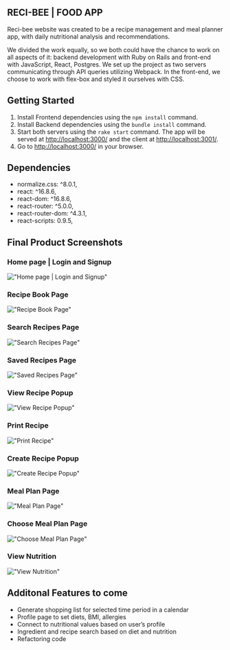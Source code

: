 ## RECI-BEE | FOOD APP

Reci-bee website was created to be a recipe management and meal planner app, with daily nutritional analysis and recommendations.

We divided the work equally, so we both could have the chance to work on all aspects of it: backend development with Ruby on Rails and front-end with JavaScript, React, Postgres. We set up the project as two servers communicating through API queries utilizing Webpack. In the front-end, we choose to work with flex-box and styled it ourselves with CSS.

## Getting Started

1. Install Frontend dependencies using the `npm install` command.
2. Install Backend dependencies using the `bundle install` command.
3. Start both servers using the `rake start` command. The app will be served at <http://localhost:3000/> and the client at <http://localhost:3001/>.
4. Go to <http://localhost:3000/> in your browser.

## Dependencies

- normalize.css: ^8.0.1,
- react: ^16.8.6,
- react-dom: ^16.8.6,
- react-router: ^5.0.0,
- react-router-dom: ^4.3.1,
- react-scripts: 0.9.5,

## Final Product Screenshots

### Home page | Login and Signup
!["Home page | Login and Signup"](https://github.com/Lzduque/final-project/blob/master/food-app/docs/login_singup.png?raw=true)

### Recipe Book Page
!["Recipe Book Page"](https://github.com/Lzduque/final-project/blob/master/food-app/docs/recipebook.png?raw=true)

### Search Recipes Page
!["Search Recipes Page"](https://github.com/Lzduque/final-project/blob/master/food-app/docs/search_recipes.png?raw=true)

### Saved Recipes Page
!["Saved Recipes Page"](https://github.com/Lzduque/final-project/blob/master/food-app/docs/saved_recipes.png?raw=trueg)

### View Recipe Popup
!["View Recipe Popup"](https://github.com/Lzduque/final-project/blob/master/food-app/docs/view_recipe.png?raw=true)

### Print Recipe
!["Print Recipe"](https://github.com/Lzduque/final-project/blob/master/food-app/docs/print_recipe.png?raw=true)

### Create Recipe Popup
!["Create Recipe Popup"](https://github.com/Lzduque/final-project/blob/master/food-app/docs/create_recipe.png?raw=true)

### Meal Plan Page
!["Meal Plan Page"](https://github.com/Lzduque/final-project/blob/master/food-app/docs/meal_plan.png?raw=trueg)

### Choose Meal Plan Page
!["Choose Meal Plan Page"](https://github.com/Lzduque/final-project/blob/master/food-app/docs/choose_meal_plan.png?raw=trueg)

### View Nutrition
!["View Nutrition"](https://github.com/Lzduque/final-project/blob/master/food-app/docs/view_nutrition.png?raw=trueg)


## Additonal Features to come

- Generate shopping list for selected time period in a calendar
- Profile page to set diets, BMI, allergies
- Connect to nutritional values based on user’s profile
- Ingredient and recipe search based on diet and nutrition
- Refactoring code
